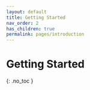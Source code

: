 ```yaml
---
layout: default
title: Getting Started
nav_order: 2
has_children: true
permalink: pages/introduction
---
```


# Getting Started
{: .no_toc }